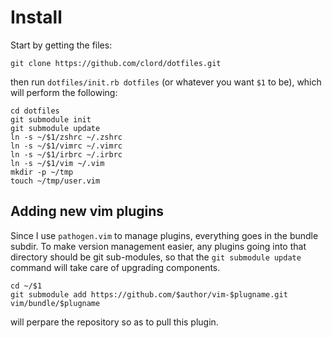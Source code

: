 # Install

Start by getting the files:

	git clone https://github.com/clord/dotfiles.git


then run `dotfiles/init.rb dotfiles` (or whatever you want `$1` to be), which will perform the following:

	cd dotfiles
	git submodule init
	git submodule update
	ln -s ~/$1/zshrc ~/.zshrc
	ln -s ~/$1/vimrc ~/.vimrc
	ln -s ~/$1/irbrc ~/.irbrc
	ln -s ~/$1/vim ~/.vim
	mkdir -p ~/tmp
	touch ~/tmp/user.vim

## Adding new vim plugins

Since I use `pathogen.vim` to manage plugins, everything goes in the bundle subdir. To make version management easier, 
any plugins going into that directory should be git sub-modules, so that the `git submodule update` command will 
take care of upgrading components.

	cd ~/$1
	git submodule add https://github.com/$author/vim-$plugname.git vim/bundle/$plugname

will perpare the repository so as to pull this plugin.

